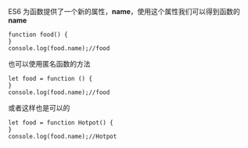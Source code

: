 ES6 为函数提供了一个新的属性，**name**，使用这个属性我们可以得到函数的 **name**     
       
	function food() {
	}          
	console.log(food.name);//food    
也可以使用匿名函数的方法       
       
	let food = function () {
	}          
	console.log(food.name);//food      
或者这样也是可以的   
       
	let food = function Hotpot() {
	}          
	console.log(food.name);//Hotpot